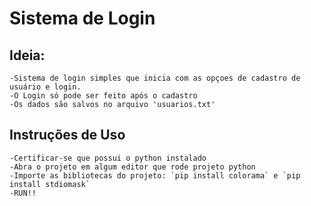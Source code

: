 # Sistema de Login

## Ideia:
	-Sistema de login simples que inicia com as opçoes de cadastro de usuário e login.
	-O Login só pode ser feito após o cadastro
	-Os dados são salvos no arquivo 'usuarios.txt'


## Instruções de Uso
 
	-Certificar-se que possui o python instalado
	-Abra o projeto em algum editor que rode projeto python
	-Importe as bibliotecas do projeto: `pip install colorama` e `pip install stdiomask`
	-RUN!!
  

